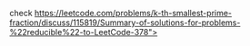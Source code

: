 check
https://leetcode.com/problems/k-th-smallest-prime-fraction/discuss/115819/Summary-of-solutions-for-problems-%22reducible%22-to-LeetCode-378">
